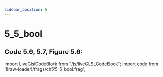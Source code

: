 ```yaml
---
sidebar_position: 6
---
```


# 5_5_bool
## Code 5.6, 5.7, Figure 5.6: 

import LiveGlslCodeBlock from "/js/liveGLSLCodeBlock";
import code from '!!raw-loader!/frags/ch5/5_5_bool.frag';

<LiveGlslCodeBlock fragName='5_5_bool.frag' fragCode={code} />
